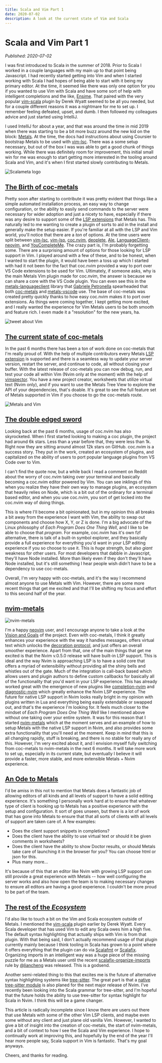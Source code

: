 ```yaml
---
title: Scala and Vim Part 1
date: 2020-07-02
description: A look at the current state of Vim and Scala
---
```


# Scala and Vim Part 1

_Published: 2020-07-02_

I was first introduced to Scala in the summer of 2018. Prior to Scala I worked
in a couple languages with my main up to that point being Javascript. I had
recently started getting into Vim and when I started working with Scala I had
hopes of being able to start with it being my primary editor. At the time, it
seemed like there was only one option for you if you wanted to use Vim with
Scala and have some sort of help with intelligent completions and the like,
[Ensime](https://ensime.github.io/). That paired with the very popular
[vim-scala](https://github.com/derekwyatt/vim-scala) plugin by Derek Wyatt
seemed to be all you needed, but for a couple different reasons it was a
nightmare for me to set up. I remember feeling defeated, upset, and dumb. I then
followed my colleagues advice and just started using IntelliJ.

I used IntelliJ for about a year, and that was around the time in mid 2019 when
there was starting to be a bit more buzz around the new kid on the block:
[Metals](https://scalameta.org/metals/). At the time, the docs had instructions
about using Coursier to bootstrap Metals to be used with
[vim-lsc](https://github.com/natebosch/vim-lsc/). There was a some setup
necessary, but out of the box I was was able to get a good chunk of things
working. While there was definitely room for improvement, this initial small win
for me was enough to start getting more interested in the tooling around Scala
and Vim, and it's when I first started slowly contributing to Metals.

![Scalameta logo](/media/scalameta.png)

## [The Birth of coc-metals](#the-birth-of-coc-metals)

Pretty soon after starting to contribute it was pretty evident that things like
a simple automated installation process, an easy way to change configuration, or
the ability to easily send commands to the server were necessary for wider
adoption and just a nicety to have, especially if there was any desire to
support some of the [LSP
extensions](https://scalameta.org/metals/docs/editors/overview.html#metals-extensions)
that Metals has. This naturally led to me wanting to create a plugin of sorts
to aid in the install and generally make the setup easier. If you're familiar
at all with the LSP and Vim world, you'll notice that there are a _ton_ of
options. At the time users were split between
[vim-lsc](https://github.com/natebosch/vim-lsc/),
[vim-lsp](https://github.com/prabirshrestha/vim-lsp),
[coc.nvim](https://github.com/neoclide/coc.nvim),
[deoplete](https://github.com/Shougo/deoplete.nvim),
[Ale](https://github.com/dense-analysis/ale),
[LanguageClient-neovim](https://github.com/autozimu/LanguageClient-neovim),
and [YouCompleteMe](https://github.com/ycm-core/YouCompleteMe). The crazy part
is, I'm probably forgetting some. There are a surprising amount of options for
those looking for LSP support in Vim. I played around with a few of these,
and to be honest, when I wanted to start the plugin, it would have been a toss
up which I started with had it not been for the fact that coc.nvim provided a
way to port over VS Code extensions to be used for Vim. Ultimately, if someone
asks, why is the main Metals Vim plugin made for coc.nvim, the answer is because
we can share a core with the VS Code plugin. You can even see this in the
[metals-languageclient](https://github.com/scalameta/metals-languageclient)
library that [Gabriele Petronella](https://twitter.com/gabro27) spearheaded that
both [coc-metals](https://github.com/scalameta/coc-metals) and
[metals-vscode](https://github.com/scalameta/metals-vscode) use. The base of
coc-metals was created pretty quickly thanks to how easy coc.nvim makes it to
port over extensions. As things were coming together, I kept getting more
excited, and I really wanted the experience for Vim Metals users to be both
smooth and feature rich. I even made it a "resolution" for the new years, ha.

![tweet about Vim](/media/vim-tweet.png)

## [The current state of coc-metals](#the-current-state-of-coc-metals)

In the past 6 months there has been a ton of work done on coc-metals that I'm
really proud of. With the help of multiple contributors every Metals [LSP
extension](https://scalameta.org/metals/docs/editors/overview.html#metals-extensions)
is supported and there is a seamless way to update your server version, restart the
server, and continue to code, all without closing your buffer. With the latest
release of coc-metals you can now debug, run, and test your code all within Vim
(Nvim only at the moment) with the help of
[vimspector](https://github.com/puremourning/vimspector). You have a new project
creator, worksheets that utilize virtual text (Nvim only), and if you want to
use the Metals Tree View to explore the API of your dependencies, that's doable.
It's great to see the full feature set of Metals supported in Vim if you choose
to go the coc-metals route.

![Metals and Vim](/media/glamour-shot.png)

## [The double edged sword](#the-double-edged-sword)

Looking back at the past 6 months, usage of coc.nvim has also skyrocketed. When
I first started looking to making a coc plugin, the project had around 6k stars.
Less than a year before that, they were less than 1k. Right now they are sitting
around almost 12k stars on GitHub. coc.nvim is a success story. They put in the
work, created an ecosystem of plugins, and capitalized on the ability of users
to port popular language plugins from VS Code over to Vim.

I can't find the quote now, but a while back I read a comment on Reddit about
the worry of coc.nvim taking over your terminal and basically becoming a
coc.nvim editor powered by Vim. You can see inklings of this when you realize
they have their own way to manage plugins, an ecosystem that heavily relies on
Node, which is a bit out of the ordinary for a terminal based editor, and when
you use coc.nvim, you sort of get locked into the coc.nvim way of doing things.

This is where I'll become a bit opinionated, but in my opinion this all breaks a
bit away from the experience I want with Vim, the ability to swap out components
and choose how X, Y, or Z is done. I'm a big advocate of the Linux philosophy of
_Each Program Does One Thing Well_, and I like to be able to choose that
_program_. For example, coc.nvim has it's own fzf alternative, there is talk of
a built-in symbol explorer, and they basically provide a full experience for
everything you'd want in your LSP editing experience if you so choose to use it.
This is _huge_ strength, but also _giant_ weakness for other users. For
most developers that dabble in Javascript, they'll have Node installed. More
than likely even if they don't they'll have Node installed, but it's still
something I hear people wish didn't have to be a dependency to use coc-metals.

Overall, I'm very happy with coc-metals, and it's the way I recommend almost
anyone to use Metals with Vim. However, there are some more recent things that
get me excited and that I'll be shifting my focus and effort to this second half
of the year.

##  [nvim-metals](#nvim-metals)

![nvim-metals](/media/nvim-metals.png)

I'm a happy [neovim](https://neovim.io/) user, and I encourage anyone to take a
look at the [Vision and Goals](https://neovim.io/charter/) of the project. Even
with coc-metals, I think it greatly enhances your experience with the way it
handles messages, offers virtual text which unlocks the [decoration
protocol](https://scalameta.org/metals/docs/editors/decoration-protocol.html),
and just offers an overall smoother experience. Apart from that, one of the main
things that get me excited is that the Nvim v.0.5.0 release will have built-in
LSP support. This is ideal and the way Nvim is approaching LSP is to have a
solid core that offers a myriad of extensibility without providing all the shiny
bells and whistles out of the gate. Much of the integration is call-back based
which allows users and plugin authors to define custom callbacks for basically
all of the functionality that you'd want in your LSP experience. This has
already worked great with the emergence of new plugins like
[completion-nvim](https://github.com/nvim-lua/completion-nvim) and
[diagnostic-nvim](https://github.com/nvim-lua/diagnostic-nvim) which greatly
enhance the Nvim LSP experience. The future for native LSP support in Nvim looks
really bright in my opinion with plugins written in Lua and everything being
easily extendable or swapped out, and that's the experience I'm looking for. It
feels much closer to the mindset of _Each Program Does One Thing Well_ like I
mentioned above without one taking over your entire system. It was for this
reason that I started [nvim-metals](https://github.com/scalameta/nvim-metals)
which at the moment serves and an example of how to setup Metals with the native
LSP support in Nvim, and also provides some extra functionality that you'll need
at the moment. Keep in mind that this is all changing rapidly, stuff is
breaking, and there is no stable for really any of this. However, I'm very
excited about it, and I envision myself fully switching from coc-metals to
nvim-metals in the next 6 months. It will take more work to set up, especially
in its current state, but eventually I believe it will provide a faster, more
stable, and more extensible Metals + Nvim experience.

## [An Ode to Metals](#an-ode-to-metals)

I'd be amiss in this not to mention that Metals does a fantastic job of allowing
editors of all kinds and all levels of support to have a solid editing
experience. It's something I personally work hard at to ensure that whatever
type of client is hooking up to Metals has a positive experience with the setup
and configuration. It sort of goes unseen, but there is a lot of work that has
gone into Metals to ensure that that all sorts of clients with all levels of
support are taken care of. A few examples:

  - Does the client support snippets in completions?
  - Does the client have the ability to use virtual text or should it be given
      comments in worksheets?
  - Does the client have the ability to show Doctor results, or should Metals
      take care of launching it in the browser for you? You can choose html or
      json for this.
  - Plus many more...

It's because of this that an editor like Nvim with growing LSP support can still
provide a great experience with Metals -- how well configuring the server works
and also how open the team is to making necessary changes to ensure all editors
are having a good experience. I couldn't be more proud to be part of the team.

## [The rest of the _Ecosystem_](#the-rest-of-the-ecosystem)

I'd also like to touch a bit on the Vim and Scala ecosystem outside of Metals. I
mentioned the [vim-scala](https://github.com/derekwyatt/vim-scala) plugin
earlier by Derek Wyatt. Every Scala developer that has used Vim to edit any
Scala owes him a high five. The default syntax highlighting that actually ships
with Vim is from that plugin. With that being said, I don't actually recommend
usage of that plugin currently mainly because I think tooling in Scala has grown
to a point where it offers everything that the plugin can do via
[Scalafmt](https://scalameta.org/scalafmt/) or
[Scalafix](https://github.com/scalacenter/scalafix). Organizing imports in an
intelligent way was a huge piece of the missing puzzle for me as a Metals user
until the recent
[scalafix-organize-imports](https://github.com/liancheng/scalafix-organize-imports)
rule by [@liancheng](https://twitter.com/liancheng) was released. This is a
godsend.

Another semi-related thing to this that excites me is the future of alternative
syntax highlighting systems like
[tree-sitter](https://tree-sitter.github.io/tree-sitter/). The great part is
that a [native tree-sitter
module](https://github.com/neovim/neovim/issues/11724) is also planed for the
next major release of Nvim. I've recently been looking into the Scala grammar
for tree-sitter, and I'm hopeful that the future holds the ability to use
tree-sitter for syntax highlight for Scala in Nvim. I think this will be a game
changer.

This article is radically incomplete since I know there are users out there that
use Metals with some of the other Vim LSP clients, and maybe even some without
any client and just plane old vanilla Vim. However, I wanted to give a bit of
insight into the creation of coc-metals, the start of nvim-metals, and a bit of
context to how I see the Scala and Vim experience. I hope to continually work at
improving this, and hopefully by the end of the year I'll hear more people say,
Scala support in Vim is fantastic. That's my goal anyways.

Cheers, and thanks for reading.
